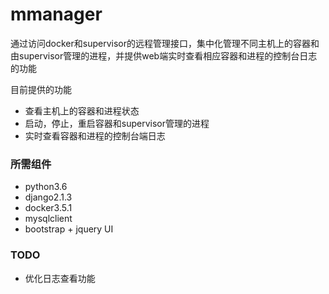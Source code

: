 # mmanager

通过访问docker和supervisor的远程管理接口，集中化管理不同主机上的容器和由supervisor管理的进程，并提供web端实时查看相应容器和进程的控制台日志的功能

目前提供的功能

- 查看主机上的容器和进程状态
- 启动，停止，重启容器和supervisor管理的进程
- 实时查看容器和进程的控制台端日志

### 所需组件

- python3.6
- django2.1.3
- docker3.5.1
- mysqlclient
- bootstrap + jquery UI

### TODO

- 优化日志查看功能